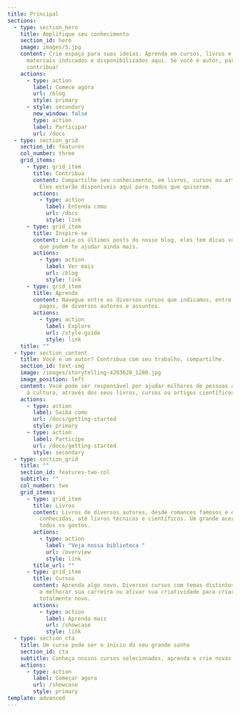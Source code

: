 ```yaml
---
title: Principal
sections:
  - type: section_hero
    title: Amplifique seu conhecimento
    section_id: hero
    image: images/5.jpg
    content: Crie espaço para suas ideias. Aprenda em cursos, livros e artigos de
      materiais indicados e disponibilizados aqui. Se você é autor, participe e
      contribua!
    actions:
      - type: action
        label: Comece agora
        url: /blog
        style: primary
      - style: secondary
        new_window: false
        type: action
        label: Participar
        url: /docs
  - type: section_grid
    section_id: features
    col_number: three
    grid_items:
      - type: grid_item
        title: Contribua
        content: Compartilhe seu conhecimento, em livros, cursos ou artigos cientificos.
          Eles estarão disponíveis aqui para todos que quiserem.
        actions:
          - type: action
            label: Entenda como
            url: /docs
            style: link
      - type: grid_item
        title: Inspire-se
        content: Leia os últimos posts do nosso blog, eles tem dicas valiosas e ideias
          que podem te ajudar ainda mais.
        actions:
          - type: action
            label: Ver mais
            url: /blog
            style: link
      - type: grid_item
        title: Aprenda
        content: Navegue entre os diversos cursos que indicamos, entre gratuitos e
          pagos, de diversos autores e assuntos.
        actions:
          - type: action
            label: Explore
            url: /style-guide
            style: link
    title: ""
  - type: section_content
    title: Você é um autor? Contribua com seu trabalho, compartilhe.
    section_id: text-img
    image: /images/storytelling-4203628_1280.jpg
    image_position: left
    content: Você pode ser responsável por ajudar milhares de pessoas a terem acesso
      à cultura, através dos seus livros, cursos ou artigos científicos.
    actions:
      - type: action
        label: Saiba como
        url: /docs/getting-started
        style: primary
      - type: action
        label: Participe
        url: /docs/getting-started
        style: secondary
  - type: section_grid
    title: ""
    section_id: features-two-col
    subtitle: ""
    col_number: two
    grid_items:
      - type: grid_item
        title: Livros
        content: Livros de diversos autores, desde romances famosos e obras menos
          conhecidas, até livros técnicos e científicos. Um grande acervo para
          todos os gostos.
        actions:
          - type: action
            label: "Veja nossa biblioteca "
            url: /overview
            style: link
        title_url: ""
      - type: grid_item
        title: Cursos
        content: Aprenda algo novo. Diversos cursos com temas distintos, para te ajudar
          a melhorar sua carreira ou ativar sua criatividade para criar algo
          totalmente novo.
        actions:
          - type: action
            label: Aprenda mais
            url: /showcase
            style: link
  - type: section_cta
    title: Um curso pode ser o início do seu grande sonho
    section_id: cta
    subtitle: Conheça nossos cursos selecionados, aprenda e crie novas ideias.
    actions:
      - type: action
        label: Começar agora
        url: /showcase
        style: primary
template: advanced
---
```

